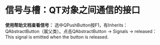 # 信号与槽：QT对象之间通信的接口
  **使用帮助文档查看信号：** 选中QPushButton按F1，有Inherits： QAbstractButton（属父类）。点击QAbstractButton -> Signals -> released：This signal is emitted when the button is released.
